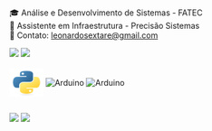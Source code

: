 🎓 Análise e Desenvolvimento de Sistemas - FATEC </br>
💼 Assistente em Infraestrutura - Precisão Sistemas </br>
📧 Contato: leonardosextare@gmail.com

<div>
  <img height ="180em" src="https://github-readme-stats.vercel.app/api?username=LeonardoSextare&show_icons=true&theme=github_dark_dimmed"/>
  <img height ="180em" src="https://github-readme-stats.vercel.app/api/top-langs/?username=LeonardoSextare&layout=compact&theme=github_dark_dimmed&hide=html"/>
  </div>

<div style="display: inline_block"><br>
  <img align="center" alt="Python" height="50" width="60" src="https://raw.githubusercontent.com/devicons/devicon/master/icons/python/python-original.svg"> 
  <img align="center" alt="Arduino" height="50" width="60" src="https://cdn.jsdelivr.net/gh/devicons/devicon/icons/arduino/arduino-original-wordmark.svg">
  <img align="center" alt="Arduino" height="50" width="60" src="https://cdn.jsdelivr.net/gh/devicons/devicon/icons/c/c-original.svg">
          
          
</div>

##

<div> 
  <a href="https://www.instagram.com/leonardosextare/" target="_blank"><img src="https://img.shields.io/badge/-Instagram-%23E4405F?style=for-the-badge&logo=instagram&logoColor=white" target="_blank"></a>
  <a href="https://www.linkedin.com/in/leonardosextare/" target="_blank"><img src="https://img.shields.io/badge/-LinkedIn-%230077B5?style=for-the-badge&logo=linkedin&logoColor=white" target="_blank"></a> 
  
</div>
